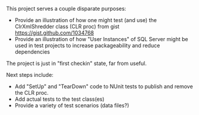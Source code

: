 
This project serves a couple disparate purposes:

* Provide an illustration of how one might test (and use) the ClrXmlShredder class (CLR proc) from gist https://gist.github.com/1034768
* Provide an illustration of how "User Instances" of SQL Server might be used in test projects to increase packageability and reduce dependencies

The project is just in "first checkin" state, far from useful.

Next steps include:

* Add "SetUp" and "TearDown" code to NUnit tests to publish and remove the CLR proc.
* Add actual tests to the test class(es)
* Provide a variety of test scenarios (data files?)

